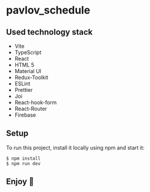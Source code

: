 # pavlov_schedule

## Used technology stack

* Vite
* TypeScript
* React
* HTML 5
* Material UI
* Redux-Toolkit
* ESLint
* Prettier
* Joi
* React-hook-form
* React-Router
* Firebase


## Setup
To run this project, install it locally using npm and start it:

```
$ npm install
$ npm run dev

```

## Enjoy 🙌
